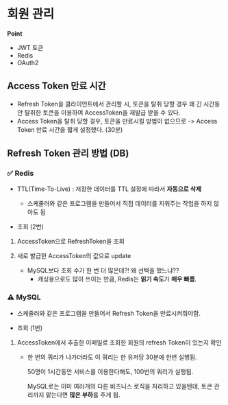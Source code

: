 # 회원 관리
**Point**
- JWT 토큰
- Redis
- OAuth2

## Access Token 만료 시간
- Refresh Token을 클라이언트에서 관리할 시, 토큰을 탈취 당할 경우 꽤 긴 시간동안 탈취한 토큰을 이용하여 AccessToken을 재발급 받을 수 있다.
- Access Token을 탈취 당할 경우, 토큰을 만료시킬 방법이 없으므로 -> Access Token 만료 시간을 짧게 설정했다. (30분)

## Refresh Token 관리 방법 (DB)
### ✅ Redis 
- TTL(Time-To-Live) : 저장한 데이터를 TTL 설정에 따라서 **자동으로 삭제**
  - 스케줄러와 같은 프로그램을 만들어서 직접 데이터를 지워주는 작업을 하지 않아도 됨
    
- 조회 (2번)
1) AccessToken으로 RefreshToken을 조회
2) 새로 발급한 AccessToken의 값으로 update

    - MySQL보다 조회 수가 한 번 더 많은데?! 왜 선택을 했느냐??
      - 캐싱용으로도 많이 쓰이는 만큼, Redis는 **읽기 속도**가 **매우 빠름**.
      
### ⚠️ MySQL
- 스케줄러와 같은 프로그램을 만들어서 Refresh Token을 만료시켜줘야함.

- 조회 (1번)
1) AccessToken에서 추출한 이메일로 조회한 회원의 refresh Token이 있는지 확인

    - 한 번의 쿼리가 나가더라도 이 쿼리는 한 유저당 30분에 한번 실행됨.

      50명이 1시간동안 서비스를 이용한다해도, 100번의 쿼리가 실행됨.

      MySQL로는 이미 여러개의 다른 비즈니스 로직을 처리하고 있을텐데, 토큰 관리까지 맡는다면 **많은 부하**를 주게 됨.

